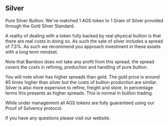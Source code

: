 ## Silver
Pure Silver Bullion. We’ve matched 1 AGS token to 1 Gram of Silver provided through the Gold Silver Standard.

A reality of dealing with a token fully backed by real physical bullion is that there are real costs in doing so. As such the sale of silver includes a spread of 7.3%. As such we recommend you approach investment in these assets with a long term mindset.

Note that Bamboo does not take any profit from this spread, the spread covers the costs in refining, production and handling of pure bullion.

You will note silver has higher spreads than gold. The gold price is around 85 times higher than silver but the costs of bullion production are similar. Silver is also more expensive to refine, freight and store. In percentage terms this presents as higher spreads. This is normal in bullion trading.

While under management all AGS tokens are fully guaranteed using our Proof of Solvency protocol.

If you have any questions please visit our website.
